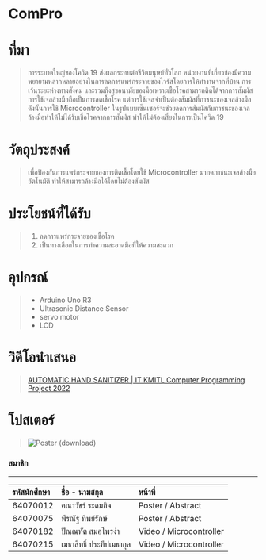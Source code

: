 # ComPro
# ที่มา
> การระบาดใหญ่ของโควิด 19 ส่งผลกระทบต่อชีวิตมนุษย์ทั่วโลก หน่วยงานที่เกี่ยวข้องมีความพยายามหลากหลายอย่างในการลดการแพร่กระจายของไวรัสโดยการให้ทำงานจากที่บ้าน การเว้นระยะห่างทางสังคม และรวมถึงสุขอนามัยของมือเพราะเชื้อโรคสามารถติดได้จากการสัมผัส การใช้เจลล้างมือถือเป็นการลดเชื้อโรค แต่การใช้เจลจำเป็นต้องสัมผัสที่ภาชนะของเจลล้างมือ ดังนั้นการใช้ Microcontroller ในรูปแบบเซ็นเซอร์จะช่วยลดการสัมผัสกับภาชนะของเจลล้างมือทำให้ไม่ได้รับเชื่อโรคจากการสัมผัส ทำให้ไม่ต้องเสี่ยงในการเป็นโควิด 19
# วัตถุประสงค์
> เพื่อป้องกันการแพร่กระจายของการติดเชื้อโดยใช้ Microcontroller มากดภาชนะเจลล้างมืออัตโนมัติ ทำให้สามารถล้างมือได้โดยไม่ต้องสัมผัส
# ประโยชน์ที่ได้รับ
> 1. ลดการแพร่กระจายของเชื้อโรค
> 2. เป็นทางเลือกในการทำความสะอาดมือที่ให้ความสะดวก
# อุปกรณ์
> * Arduino Uno R3
> * Ultrasonic Distance Sensor
> * servo motor
> * LCD
# วิดีโอนำเสนอ
> [AUTOMATIC HAND SANITIZER | IT KMITL Computer Programming Project 2022](https://youtu.be/MZYNmv7S1OY)
# โปสเตอร์
>  ![Poster (download)](poster/poster.jpg)
### สมาชิก
---

| รหัสนักศึกษา | ชื่อ - นามสกุล |  หน้าที่ |
| :-------- | :-------- | :--------- |
|   64070012   |   คณาวัชร์ ระดมกิจ   |    Poster / Abstract   |
|   64070075   |   พีรณัฐ ทิพย์รักษ์   |    Poster / Abstract   |
|   64070182   |   ปัณณทัต สมอโพรงำ   |    Video / Microcontroller   |
|   64070215   |   เมธาสิทธิ์ ประทีปเมธากุล   |    Video / Microcontroller   |
